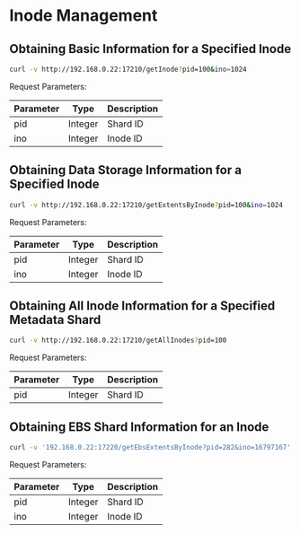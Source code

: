 # Inode Management

## Obtaining Basic Information for a Specified Inode

``` bash
curl -v http://192.168.0.22:17210/getInode?pid=100&ino=1024
```

Request Parameters:

| Parameter | Type    | Description |
|-----------|---------|-------------|
| pid       | Integer | Shard ID    |
| ino       | Integer | Inode ID    |

## Obtaining Data Storage Information for a Specified Inode

``` bash
curl -v http://192.168.0.22:17210/getExtentsByInode?pid=100&ino=1024
```

Request Parameters:

| Parameter | Type    | Description |
|-----------|---------|-------------|
| pid       | Integer | Shard ID    |
| ino       | Integer | Inode ID    |

## Obtaining All Inode Information for a Specified Metadata Shard

``` bash
curl -v http://192.168.0.22:17210/getAllInodes?pid=100
```

Request Parameters:

| Parameter | Type    | Description |
|-----------|---------|-------------|
| pid       | Integer | Shard ID    |

## Obtaining EBS Shard Information for an Inode

``` bash
curl -v '192.168.0.22:17220/getEbsExtentsByInode?pid=282&ino=16797167'
```

Request Parameters:

| Parameter | Type    | Description |
|-----------|---------|-------------|
| pid       | Integer | Shard ID    |
| ino       | Integer | Inode ID    |